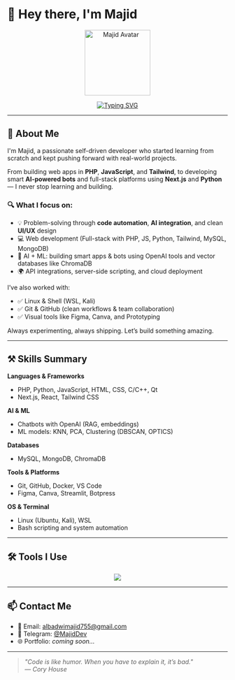 # 👋 Hey there, I'm Majid

<p align="center">
  <img src="https://user-images.githubusercontent.com/44261381/209237088-3bbb1512-7486-4c36-afd8-bb60077d067b.png" width="150" alt="Majid Avatar" />
</p>

<p align="center">
  <a href="https://git.io/typing-svg">
    <img src="https://readme-typing-svg.demolab.com?font=Fira+Code&size=22&pause=300&color=3C3C3C&center=true&vCenter=true&width=600&lines=Hi+there%2C+I'm+Majid+👨‍💻;AI+Enthusiast+%7C+Web+Developer+%7C+Student;Lover+of+Learning+%7C+Tech+Explorer+%F0%9F%94%8E;Open+Source+Contributor+%7C+Dreamer+%E2%9C%A8" alt="Typing SVG" />
  </a>
</p>

---

## 🧠 About Me

I'm Majid, a passionate self-driven developer who started learning from scratch and kept pushing forward with real-world projects.

From building web apps in **PHP**, **JavaScript**, and **Tailwind**, to developing smart **AI-powered bots** and full-stack platforms using **Next.js** and **Python** — I never stop learning and building.

### 🔍 What I focus on:
- 💡 Problem-solving through **code automation**, **AI integration**, and clean **UI/UX** design
- 💻 Web development (Full-stack with PHP, JS, Python, Tailwind, MySQL, MongoDB)
- 🧠 AI + ML: building smart apps & bots using OpenAI tools and vector databases like ChromaDB
- 🌍 API integrations, server-side scripting, and cloud deployment

I’ve also worked with:
- ✅ Linux & Shell (WSL, Kali)
- ✅ Git & GitHub (clean workflows & team collaboration)
- ✅ Visual tools like Figma, Canva, and Prototyping

Always experimenting, always shipping. Let’s build something amazing.

---

## ⚒️ Skills Summary

**Languages & Frameworks**  
- PHP, Python, JavaScript, HTML, CSS, C/C++, Qt  
- Next.js, React, Tailwind CSS

**AI & ML**  
- Chatbots with OpenAI (RAG, embeddings)  
- ML models: KNN, PCA, Clustering (DBSCAN, OPTICS)

**Databases**  
- MySQL, MongoDB, ChromaDB

**Tools & Platforms**  
- Git, GitHub, Docker, VS Code  
- Figma, Canva, Streamlit, Botpress

**OS & Terminal**  
- Linux (Ubuntu, Kali), WSL  
- Bash scripting and system automation

---

## 🛠️ Tools I Use

<p align="center">
  <a href="https://skillicons.dev">
    <img src="https://skillicons.dev/icons?i=python,js,php,cpp,c,html,css,git,github,mysql,mongodb,linux,vscode,figma,docker,qt,discord,kali&perline=9" />
  </a>
</p>

---

## 📫 Contact Me

- 📧 Email: [albadwimajid755@gmail.com](mailto:albadwimajid755@gmail.com)
- 💬 Telegram: [@MajidDev](https://t.me/MajidDev)
- 🌐 Portfolio: *coming soon...*

---

> _"Code is like humor. When you have to explain it, it’s bad."_  
> — *Cory House*
